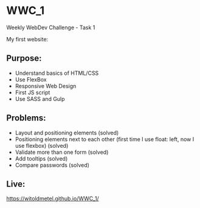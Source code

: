 # WWC_1
Weekly WebDev Challenge - Task 1

My first website:

## Purpose:

- Understand basics of HTML/CSS
- Use FlexBox
- Responsive Web Design
- First JS script
- Use SASS and Gulp

## Problems:

- Layout and positioning elements (solved)
- Positioning elements next to each other (first time I use float: left, now I use flexbox) (solved)
- Validate more than one form (solved)
- Add tooltips (solved)
- Compare passwords (solved)

## Live:

https://witoldmetel.github.io/WWC_1/
